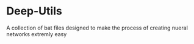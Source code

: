 # Deep-Utils
 A collection of bat files designed to make the process of creating nueral networks extremly easy
